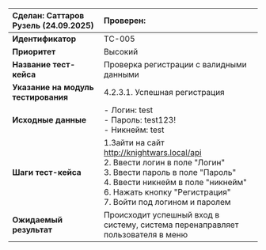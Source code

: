 | Сделан: Саттаров Рузель (24.09.2025)| Проверен:|
|:-----|:---------|
| **Идентификатор** | TC-005 |
| **Приоритет** | Высокий |
| **Название тест-кейса** | Проверка регистрации с валидными данными |
| **Указание на модуль тестирования** |4.2.3.1. Успешная регистрация |
| **Исходные данные** | - Логин: test<br>- Пароль: test123!  <br> - Никнейм: test|
| **Шаги тест-кейса** | 1.Зайти на сайт http://knightwars.local/api <br>2. Ввести логин в поле "Логин"<br>3. Ввести пароль в поле "Пароль" <br> 4. Ввести никнейм в поле "никнейм" <br> 6. Нажать кнопку "Регистрация" <br> 7. Войти под логином и паролем |
| **Ожидаемый результат** | Происходит успешный вход в систему, система перенаправляет пользователя в меню |




